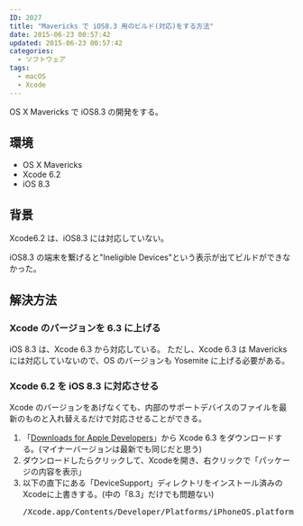 ```yaml
---
ID: 2027
title: "Mavericks で iOS8.3 用のビルド(対応)をする方法"
date: 2015-06-23 00:57:42
updated: 2015-06-23 00:57:42
categories:
  - ソフトウェア
tags:
  - macOS
  - Xcode
---
```


OS X Mavericks で iOS8.3 の開発をする。

<!--more-->
<h2>環境</h2>
<ul>
  <li>OS X Mavericks</li>
  <li>Xcode 6.2</li>
  <li>iOS 8.3</li>
</ul>
<h2>背景</h2>
Xcode6.2 は、iOS8.3 には対応していない。

iOS8.3 の端末を繋げると"Ineligible Devices"という表示が出てビルドができなかった。

<h2>解決方法</h2>
<h3>Xcode のバージョンを 6.3 に上げる</h3>
iOS 8.3 は、Xcode 6.3 から対応している。
ただし、Xcode 6.3 は Mavericks には対応していないので、OS のバージョンも Yosemite に上げる必要がある。
<h3>Xcode 6.2 を iOS 8.3 に対応させる</h3>
Xcode のバージョンをあげなくても、内部のサポートデバイスのファイルを最新のものと入れ替えるだけで対応させることができる。

<ol>
  <li>「<a href="https://developer.apple.com/downloads/">Downloads for Apple Developers</a>」から Xcode 6.3 をダウンロードする。(マイナーバージョンは最新でも同じだと思う)</li>
  <li>ダウンロードしたらクリックして、Xcodeを開き、右クリックで「パッケージの内容を表示」</li>
  <li>以下の直下にある「DeviceSupport」ディレクトリをインストール済みのXcodeに上書きする。(中の「8.3」だけでも問題ない)
<pre>/Xcode.app/Contents/Developer/Platforms/iPhoneOS.platform</pre>
</li>
</ol>
